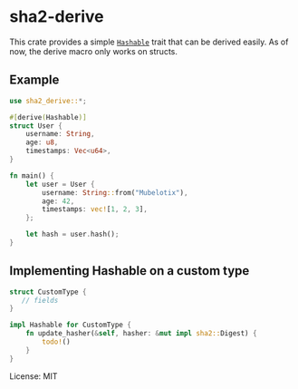# sha2-derive

This crate provides a simple [`Hashable`](https://docs.rs/sha2-derive/latest/sha2_derive/trait.Hashable.html) trait that can be derived easily.
As of now, the derive macro only works on structs.

## Example

```rust
use sha2_derive::*;

#[derive(Hashable)]
struct User {
    username: String,
    age: u8,
    timestamps: Vec<u64>,
}

fn main() {
    let user = User {
        username: String::from("Mubelotix"),
        age: 42,
        timestamps: vec![1, 2, 3],
    };

    let hash = user.hash();
}
```

## Implementing Hashable on a custom type

```rust
struct CustomType {
   // fields
}

impl Hashable for CustomType {
    fn update_hasher(&self, hasher: &mut impl sha2::Digest) {
        todo!()
    }
}
```

License: MIT

